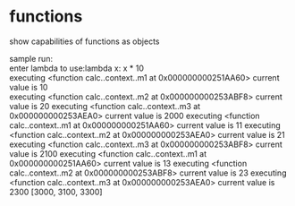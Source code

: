 # functions
show capabilities of functions as objects


sample run:<br/>
enter lambda to use:lambda x: x * 10<br/>
executing <function calc.<locals>.context.<locals>.m1 at 0x000000000251AA60> current value is 10<br/>
executing <function calc.<locals>.context.<locals>.m2 at 0x000000000253ABF8> current value is 20
executing <function calc.<locals>.context.<locals>.m3 at 0x000000000253AEA0> current value is 2000
executing <function calc.<locals>.context.<locals>.m1 at 0x000000000251AA60> current value is 11
executing <function calc.<locals>.context.<locals>.m2 at 0x000000000253AEA0> current value is 21
executing <function calc.<locals>.context.<locals>.m3 at 0x000000000253ABF8> current value is 2100
executing <function calc.<locals>.context.<locals>.m1 at 0x000000000251AA60> current value is 13
executing <function calc.<locals>.context.<locals>.m2 at 0x000000000253ABF8> current value is 23
executing <function calc.<locals>.context.<locals>.m3 at 0x000000000253AEA0> current value is 2300
[3000, 3100, 3300]
